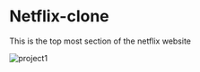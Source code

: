 # Netflix-clone

This is the top most section of the netflix website

![project1](https://github.com/drkhere/Netflix-clone/assets/114389112/d96495da-a2e1-4209-a425-4171f5d4a9e8)
